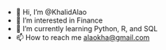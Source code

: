 - 👋 Hi, I’m @KhalidAlao
- 👀 I’m interested in Finance
- 🌱 I’m currently learning Python, R, and SQL
- 📫 How to reach me alaokha@gmail.com

<!---
KhalidAlao/KhalidAlao is a ✨ special ✨ repository because its `README.md` (this file) appears on your GitHub profile.
You can click the Preview link to take a look at your changes.
--->
